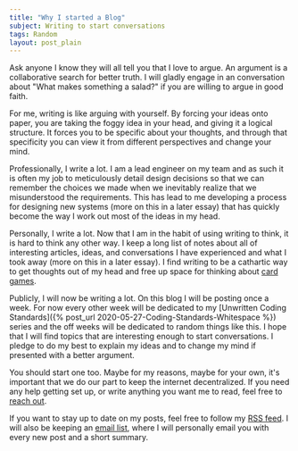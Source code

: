 ```yaml
---
title: "Why I started a Blog"
subject: Writing to start conversations
tags: Random
layout: post_plain
---
```


Ask anyone I know they will all tell you that I love to argue. An argument is a collaborative search for better truth. I will gladly engage in an conversation about "What makes something a salad?" if you are willing to argue in good faith.

For me, writing is like arguing with yourself. By forcing your ideas onto paper, you are taking the foggy idea in your head, and giving it a logical structure. It forces you to be specific about your thoughts, and through that specificity you can view it from different perspectives and change your mind.

Professionally, I write a lot. I am a lead engineer on my team and as such it is often my job to meticulously detail design decisions so that we can remember the choices we made when we inevitably realize that we misunderstood the requirements. This has lead to me developing a process for designing new systems (more on this in a later essay) that has quickly become the way I work out most of the ideas in my head.

Personally, I write a lot. Now that I am in the habit of using writing to think, it is hard to think any other way. I keep a long list of notes about all of interesting articles, ideas, and conversations I have experienced and what I took away (more on this in a later essay). I find writing to be a cathartic way to get thoughts out of my head and free up space for thinking about [card games](https://en.wikipedia.org/wiki/Spades_(card_game)).

Publicly, I will now be writing a lot. On this blog I will be posting once a week. For now every other week will be dedicated to my [Unwritten Coding Standards]({% post_url 2020-05-27-Coding-Standards-Whitespace %}) series and the off weeks will be dedicated to random things like this. I hope that I  will find topics that are interesting enough to start conversations. I pledge to do my best to explain my ideas and to change my mind if presented with a better argument.

You should start one too. Maybe for my reasons, maybe for your own, it's important that we do our part to keep the internet decentralized. If you need any help getting set up, or write anything you want me to read, feel free to [reach out](mailto:mdl0394@gmail.com).

If you want to stay up to date on my posts, feel free to follow my [RSS feed](https://staycaffeinated.com/feed.xml). I will also be keeping an [email list](/connect.html), where I will personally email you with every new post and a short summary.
